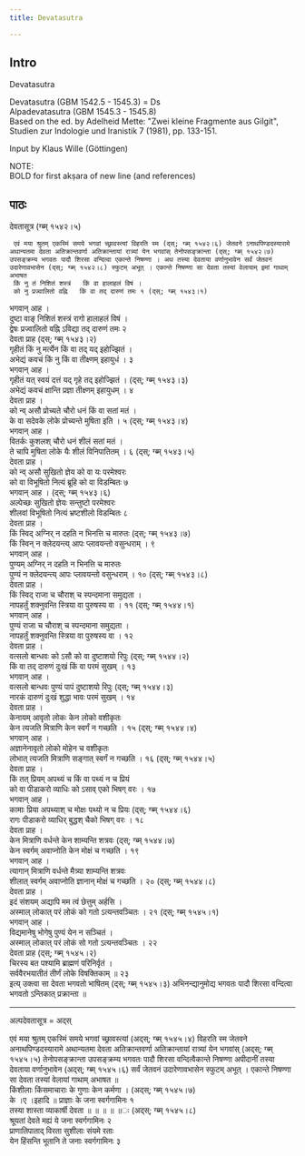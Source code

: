 ```yaml
---
title: Devatasutra

---
```

## Intro

Devatasutra  

Devatasutra (GBM 1542.5 - 1545.3) = Ds  
Alpadevatasutra (GBM 1545.3 - 1545.8)  
Based on the ed. by Adelheid Mette: "Zwei kleine Fragmente aus Gilgit",   
Studien zur Indologie und Iranistik 7 (1981), pp. 133-151.  

Input by Klaus Wille (Göttingen)  

NOTE:  
BOLD for first akṣara of new line (and references)  

## पाठः

देवतासूत्र (ग्ब्म् १५४२।५)  

     एवं मया श्रुतम् एकस्मिं समये भगवां च्छ्रावस्त्यां विहरति स्म (द्स्; ग्ब्म् १५४२।६) जेतवने ऽनाथपिण्डदस्यारामे अथान्यतमा देवता अतिक्रान्तवर्णा अतिक्रान्तायां रात्र्यां येन भगवांस् तेनोपसङ्क्रान्ता (द्स्; ग्ब्म् १५४२।७) उपसङ्क्रम्य भगवतः पादौ शिरसा वन्दित्वा एकान्ते निषण्णा । अथ तस्या देवताया वर्णानुभावेन सर्वं जेतवनं उदारेणावभासेन (द्स्; ग्ब्म् १५४२।८) स्फुटम् अभूत् । एकान्ते निषण्णा सा देवता तस्यां वेलायाम् इमां गाथाम् अभाषत  
     किं नु तं निशितं शस्त्रं   किं वा हालाहलं विषं ।  
     को नु प्रज्वालितो वह्नि   किं वा तद् दारुणं तमः १ (द्स्; ग्ब्म् १५४३।१)  
भगवान् आह ।  
     दुष्टा वाङ् निशितं शस्त्रं   रागो हालाहलं विषं ।  
     द्वेषः प्रज्वालितो वह्नि   ऽविद्या तद् दारुणं तमः २  
देवता प्राह (द्स्; ग्ब्म् १५४३।२)  
     गृहीतं किं नु मर्त्येन   किं वा तद् यद् इहोज्झितं ।  
     अभेद्यं कवचं किं नु   किं वा तीक्ष्णम् इहायुधं । ३  
भगवान् आह ।  
     गृहीतं यत् स्वयं दत्तं   यद् गृहे तद् इहोज्झितं । (द्स्; ग्ब्म् १५४३।३)  
     अभेद्यं कवचं क्षान्ति  प्रज्ञा तीक्ष्णम् इहायुधम् । ४  
देवता प्राह ।  
     को न्व् असौ प्रोच्यते चौरो   धनं किं वा सतां मतं ।  
     के वा सदेवके लोके   प्रोच्यन्ते मुषिता इति । ५ (द्स्; ग्ब्म् १५४३।४)  
भगवान् आह ।  
     वितर्कः कुशलश् चौरो   धनं शीलं सतां मतं ।  
     ते चापि मुषिता लोके   यैः शीलं विनिपातितम् । ६ (द्स्; ग्ब्म् १५४३।५)  
देवता प्राह ।  
     को न्व् असौ सुखितो ज्ञेय   को वा यः परमेश्वरः  
     को वा विभूषितो नित्यं  ब्रूहि को वा विडम्बितः ७  
भगवान् आह । (द्स्; ग्ब्म् १५४३।६)  
     अल्पेच्छः सुखितो ज्ञेयः   सन्तुष्टो परमेश्वरः  
     शीलवां विभूषितो नित्यं   भ्रष्टशीलो विडम्बितः ८  
देवता प्राह ।  
     किं स्विद् अग्निर् न दहति   न भिनत्ति च मारुतः (द्स्; ग्ब्म् १५४३।७)  
     किं स्विन् न क्लेदयन्त्य् आपः   प्लावयन्तो वसुन्धराम् । ९  
भगवान् आह ।  
     पुण्यम् अग्निर् न दहति   न भिनत्ति च मारुतः  
     पुण्यं न क्लेदयन्त्य् आपः   प्लावयन्तो वसुन्धराम् । १० (द्स्; ग्ब्म् १५४३।८)  
देवता प्राह ।  
     किं स्विद् राजा च चौराश् च   स्पन्दमाना समुद्यता ।  
     नापहर्तुं शक्नुवन्ति   स्त्रिया वा पुरुषस्य वा । ११ (द्स्; ग्ब्म् १५४४।१)  
भगवान् आह ।  
     पुण्यं राजा च चौराश् च   स्पन्दमाना समुद्यता ।  
     नापहर्तुं शक्नुवन्ति   स्त्रिया वा पुरुषस्य वा । १२  
देवता प्राह ।  
     वत्सलो बान्धवः को ऽसौ   को वा दुष्टाशयो रिपुः (द्स्; ग्ब्म् १५४४।२)  
     किं वा तद् दारुणं दुःखं   किं वा परमं सुखम् । १३  
भगवान् आह ।  
     वत्सलो बान्धवः पुण्यं   पापं दुष्टाशयो रिपुः (द्स्; ग्ब्म् १५४४।३)  
     नारकं दारुणं दुःखं   शुद्धा भावः परमं सुखम् । १४  
देवता प्राह ।  
     केनायम् आवृतो लोकः   केन लोको वशीकृतः  
     केन त्यजति मित्राणि   केन स्वर्गं न गच्छति । १५ (द्स्; ग्ब्म् १५४४।४)  
भगवान् आह ।  
     अज्ञानेनावृतो लोको   मोहेन च वशीकृतः  
     लोभात् त्यजति मित्राणि   सङ्गात् स्वर्गं न गच्छति । १६ (द्स्; ग्ब्म् १५४४।५)  
देवता प्राह ।  
     किं तत् प्रियम् अपथ्यं च   किं वा पथ्यं न च प्रियं  
     को वा पीडाकरो व्याधिः   को ऽसाव् एको भिषग् वरः । १७  
भगवान् आह ।  
     कामाः प्रिया अपथ्याश् च   मोक्षः पथ्यो न च प्रियः (द्स्; ग्ब्म् १५४४।६)  
     रागः पीडाकरो व्याधिर्   बुद्धश् चैको भिषग् वरः । १८  
देवता प्राह ।  
     केन मित्राणि वर्धन्ते   केन शाम्यन्ति शत्रवः (द्स्; ग्ब्म् १५४४।७)  
     केन स्वर्गम् अवाप्नोति   केन मोक्षं च गच्छति । १९  
भगवान् आह ।  
     त्यागान् मित्राणि वर्धन्ते   मैत्र्या शाम्यन्ति शत्रवः  
     शीलात् स्वर्गम् अवाप्नोति   ज्ञानान् मोक्षं च गच्छति । २० (द्स्; ग्ब्म् १५४४।८)  
देवता प्राह ।  
     इदं संशयम् अद्यापि   मम त्वं छेत्तुम् अर्हसि ।  
     अस्माल् लोकात् परं लोकं   को गतो ऽत्यन्तवञ्चितः । २१ (द्स्; ग्ब्म् १५४५।१)  
भगवान् आह ।  
     विद्यमानेषु भोगेषु   पुण्यं येन न सञ्चितं ।  
     अस्माल् लोकात् परं लोकं   सो गतो ऽत्यन्तवञ्चितः । २२  
देवता प्राह (द्स्; ग्ब्म् १५४५।२)  
     चिरस्य बत पश्यामि   ब्राह्मणं परिनिर्वृतं ।  
     सर्ववैरभयातीतं   तीर्णं लोके विषक्तिकाम् ॥ २३  
इत्य् उक्त्वा सा देवता भगवतो भाषितम् (द्स्; ग्ब्म् १५४५।३) अभिनन्द्यानुमोद्य भगवतः पादौ शिरसा वन्दित्वा भगवतो ऽन्तिकात् प्रक्रान्ता ॥  

*********************************************************************************  

अल्पदेवतासूत्र = अद्स्  
  
एवं मया श्रुतम् एकस्मिं समये भगवां च्छ्रावस्त्यां (अद्स्; ग्ब्म् १५४५।४) विहरति स्म जेतवने अनाथपिण्डदस्यारामे अथान्यतमा देवता अतिक्रान्तवर्णा अतिक्रान्तायां रात्र्यां येन भगवांस् (अद्स्; ग्ब्म् १५४५।५) तेनोपसङ्क्रान्ता उपसङ्क्रम्य भगवतः पादौ शिरसा वन्दित्वैकान्ते निषण्णा अपीदानीं तस्या देवताया वर्णानुभावेन (अद्स्; ग्ब्म् १५४५।६) सर्वं जेतवनं उदारेणावभासेन स्फुटम् अभूत् । एकान्ते निषण्णा सा देवता तस्यां वेलायां गाथाम् अभाषत ॥  
     किंशीलाः किंसमाचाराः   के गुणाः केन कर्मणा । (अद्स्; ग्ब्म् १५४५।७)  
     के ।ए ।इहादि ॥ प्राज्ञाः   के जना स्वर्गगामिनः १  
     तस्या शास्ता व्याकार्षी   देवता ॥ ॥ ॥ ॥ ॥ः (अद्स्; ग्ब्म् १५४५।८)  
     श्रूयतां देवते मह्यं   ये जना स्वर्गगामिनः २  
     प्राणातिपाताद् विरता   सुशीलाः संयमे रताः  
     येन हिंसन्ति भूतानि   ते जनाः स्वर्गगामिनः ३  

